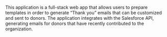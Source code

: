 This application is a full-stack web app that allows users to prepare templates in order to generate “Thank you” emails that can be customized and sent to donors. The application integrates with the Salesforce API, generating emails for donors that have recently contributed to the organization.

<!--
AQUA:
#086A81
RGB (8, 106, 129)

HARVEST:
#eb7536
RGB(235, 117, 54)

MAIZE:
#faae18
RGB (250, 174, 24)

HEADLINES//
MAKO

SUBHEADS//
OPEN SANS - regular/bold

BODY//
PT SANS - regular


Template images - https://logomakr.com/5BNkwz


-->
